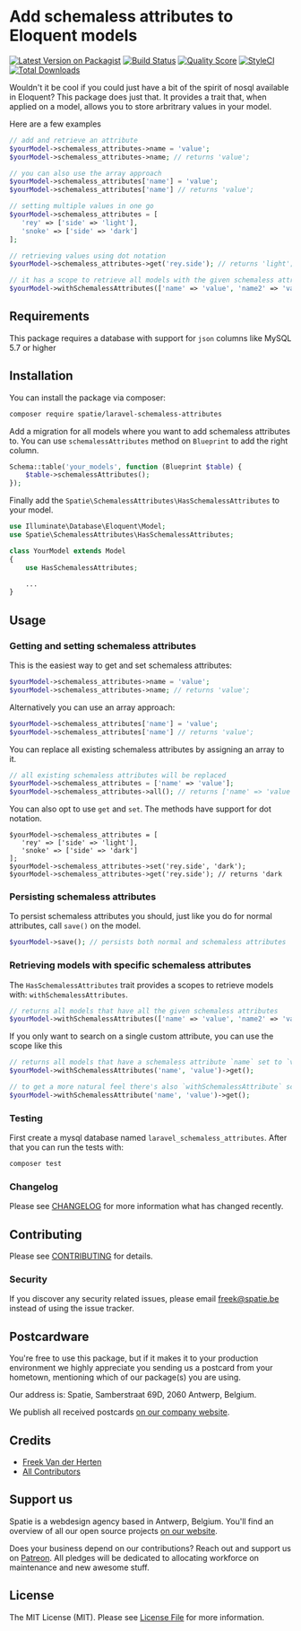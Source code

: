# Add schemaless attributes to Eloquent models

[![Latest Version on Packagist](https://img.shields.io/packagist/v/spatie/laravel-schemaless-attributes.svg?style=flat-square)](https://packagist.org/packages/spatie/laravel-schemaless-attributes)
[![Build Status](https://img.shields.io/travis/spatie/laravel-schemaless-attributes/master.svg?style=flat-square)](https://travis-ci.org/spatie/laravel-schemaless-attributes)
[![Quality Score](https://img.shields.io/scrutinizer/g/spatie/laravel-schemaless-attributes.svg?style=flat-square)](https://scrutinizer-ci.com/g/spatie/laravel-schemaless-attributes)
[![StyleCI](https://styleci.io/repos/132581720/shield?branch=master)](https://styleci.io/repos/132581720)
[![Total Downloads](https://img.shields.io/packagist/dt/spatie/laravel-schemaless-attributes.svg?style=flat-square)](https://packagist.org/packages/spatie/laravel-schemaless-attributes)

Wouldn't it be cool if you could just have a bit of the spirit of nosql available in Eloquent? This package does just that. It provides a trait that, when applied on a model, allows you to store arbritrary values in your model.

Here are a few examples

```php
// add and retrieve an attribute
$yourModel->schemaless_attributes->name = 'value';
$yourModel->schemaless_attributes->name; // returns 'value';

// you can also use the array approach
$yourModel->schemaless_attributes['name'] = 'value';
$yourModel->schemaless_attributes['name'] // returns 'value';

// setting multiple values in one go
$yourModel->schemaless_attributes = [
   'rey' => ['side' => 'light'], 
   'snoke' => ['side' => 'dark']
];

// retrieving values using dot notation
$yourModel->schemaless_attributes->get('rey.side'); // returns 'light';

// it has a scope to retrieve all models with the given schemaless attributes
$yourModel->withSchemalessAttributes(['name' => 'value', 'name2' => 'value2])->get();
```

## Requirements

This package requires a database with support for `json` columns like MySQL 5.7 or higher

## Installation

You can install the package via composer:

```bash
composer require spatie/laravel-schemaless-attributes
```

Add a migration for all models where you want to add schemaless attributes to. You can use `schemalessAttributes` method on `Blueprint` to add the right column.

```php
Schema::table('your_models', function (Blueprint $table) {
    $table->schemalessAttributes();
});
```

Finally add the `Spatie\SchemalessAttributes\HasSchemalessAttributes` to your model.

```php
use Illuminate\Database\Eloquent\Model;
use Spatie\SchemalessAttributes\HasSchemalessAttributes;

class YourModel extends Model
{
    use HasSchemalessAttributes;

    ...
}
```

## Usage

### Getting and setting schemaless attributes

This is the easiest way to get and set schemaless attributes:

```php
$yourModel->schemaless_attributes->name = 'value';
$yourModel->schemaless_attributes->name; // returns 'value';
```

Alternatively you can use an array approach:

```php
$yourModel->schemaless_attributes['name'] = 'value';
$yourModel->schemaless_attributes['name'] // returns 'value';
```

You can replace all existing schemaless attributes by assigning an array to it.

```php
// all existing schemaless attributes will be replaced
$yourModel->schemaless_attributes = ['name' => 'value'];
$yourModel->schemaless_attributes->all(); // returns ['name' => 'value']
```

You can also opt to use `get` and `set`. The methods have support for dot notation.

```
$yourModel->schemaless_attributes = [
   'rey' => ['side' => 'light'], 
   'snoke' => ['side' => 'dark']
];
$yourModel->schemaless_attributes->set('rey.side', 'dark');
$yourModel->schemaless_attributes->get('rey.side'); // returns 'dark
```

### Persisting schemaless attributes

To persist schemaless attributes you should, just like you do for normal attributes, call `save()` on the model.

```php
$yourModel->save(); // persists both normal and schemaless attributes
```

### Retrieving models with specific schemaless attributes

The `HasSchemalessAttributes` trait provides a scopes to retrieve models with: `withSchemalessAttributes`.

```php
// returns all models that have all the given schemaless attributes
$yourModel->withSchemalessAttributes(['name' => 'value', 'name2' => 'value2])->get();
```

If you only want to search on a single custom attribute, you can use the scope like this

```php
// returns all models that have a schemaless attribute `name` set to `value`
$yourModel->withSchemalessAttributes('name', 'value')->get();

// to get a more natural feel there's also `withSchemalessAttribute` scope which is just an alias for `withSchemalessAttributes`
$yourModel->withSchemalessAttribute('name', 'value')->get();
```

### Testing

First create a mysql database named `laravel_schemaless_attributes`. After that you can run the tests with:

``` bash
composer test
```

### Changelog

Please see [CHANGELOG](CHANGELOG.md) for more information what has changed recently.

## Contributing

Please see [CONTRIBUTING](CONTRIBUTING.md) for details.

### Security

If you discover any security related issues, please email freek@spatie.be instead of using the issue tracker.

## Postcardware

You're free to use this package, but if it makes it to your production environment we highly appreciate you sending us a postcard from your hometown, mentioning which of our package(s) you are using.

Our address is: Spatie, Samberstraat 69D, 2060 Antwerp, Belgium.

We publish all received postcards [on our company website](https://spatie.be/en/opensource/postcards).

## Credits

- [Freek Van der Herten](https://github.com/freekmurze)
- [All Contributors](../../contributors)

## Support us

Spatie is a webdesign agency based in Antwerp, Belgium. You'll find an overview of all our open source projects [on our website](https://spatie.be/opensource).

Does your business depend on our contributions? Reach out and support us on [Patreon](https://www.patreon.com/spatie). 
All pledges will be dedicated to allocating workforce on maintenance and new awesome stuff.

## License

The MIT License (MIT). Please see [License File](LICENSE.md) for more information.
